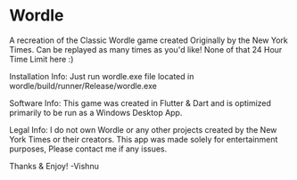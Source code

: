 # Wordle 
A recreation of the Classic Wordle game created Originally by the New York Times. 
Can be replayed as many times as you'd like! 
None of that 24 Hour Time Limit here :) 

Installation Info: 
Just run wordle.exe file located in wordle/build/runner/Release/wordle.exe

Software Info: 
This game was created in Flutter & Dart and is optimized primarily to be run as a Windows Desktop App.

Legal Info: 
I do not own Wordle or any other projects created by the New York Times or their creators.
This app was made solely for entertainment purposes, Please contact me if any issues.

Thanks & Enjoy! 
-Vishnu
